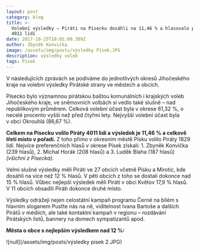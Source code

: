 ```yaml
---
layout: post
category: blog
title: >-
  Volební výsledky – Piráti na Písecku dosáhli na 11,46 % a hlasovalo pro ně
  4011 lidí
date: 2017-10-25T10:01:09.309Z
author: Zbyněk Konvička
image: /assets/img/posts/výsledky Písek.JPG
description: výsledky voleb
tags: Pisek
---
```

V následujících
zprávách se podíváme do jednotlivých okresů Jihočeského kraje na volební
výsledky Pirátské strany ve městech a obcích.

Písecko bylo významnou pirátskou baštou komunálních
i krajských voleb Jihočeského kraje, ve sněmovních volbách si vedlo také slušně
– nad republikovým průměrem. Celková volební účast byla v okrese 61,32 %, o
necelé procento vyšší než před čtyřmi lety. Nejvyšší volební účast byla
v obci Okrouhlá (86,67 %).

**Celkem
na Písecku volilo Piráty 4011 lidí a výsledek je 11,46 % a celkově třetí místo
v pořadí.** Z toho přímo v okresním městě
Písku volilo Piráty 1829 lidí. Nejvíce preferenčních hlasů v okrese Písek získali:
1\. Zbyněk Konvička (239 hlasů), 2. Michal Horák (208 hlasů) a 3. Luděk Blaha
\(187 hlasů) *(všichni z Písecka).*

Velmi slušné výsledky měli Piráti ve 27 obcích
včetně Písku a Mirotic, kde dosáhli na více než 12 % hlasů. V pěti obcích
z toho se dostali dokonce nad 15 % hlasů. Vůbec nejlepší výsledek měli
Piráti v obci Květov 17,9 % hlasů. V 11 obcích obsadili Piráti
dokonce druhé místo.

Výsledky odrážejí nejen celostátní kampaň programu
Černé na bílém s hlavním sloganem Pusťte nás na ně, viditelnost Ivana Bartoše a
dalších Pirátů v médiích, ale také kontaktní kampaň v regionu –
rozdávání Pirátských listů, bannery na domech sympatizantů apod.

**Města
o obce s nejlepším výsledkem nad 12 %:**

![null](/assets/img/posts/výsledky pisek 2.JPG)


